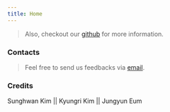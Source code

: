 ```yaml
---
title: Home
---
```



> Also, checkout our [github](https://github.com/shbictai) for more information.


### Contacts

> Feel free to send us feedbacks via [email](mailto:shb.ict.ai@gmail.com).

### Credits
Sunghwan Kim || Kyungri Kim || Jungyun Eum



